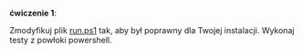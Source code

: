**ćwiczenie 1**:

Zmodyfikuj plik [run.ps1](run.ps1) tak, aby był poprawny dla Twojej instalacji. Wykonaj testy z powłoki powershell.


